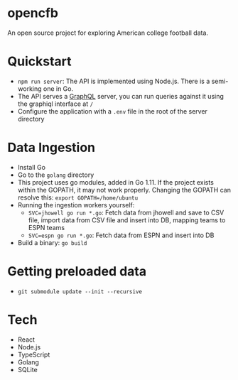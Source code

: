 # opencfb

An open source project for exploring American college football data.

# Quickstart

- `npm run server`: The API is implemented using Node.js. There is a semi-working one in Go.
- The API serves a [GraphQL](https://github.com/graphql) server, you can run queries against it using the graphiql interface at `/`
- Configure the application with a `.env` file in the root of the server directory

# Data Ingestion

- Install Go
- Go to the `golang` directory
- This project uses go modules, added in Go 1.11. If the project exists within the GOPATH, it may not work properly. Changing the GOPATH can resolve this: `export GOPATH=/home/ubuntu`
- Running the ingestion workers yourself:
  - `SVC=jhowell go run *.go`: Fetch data from jhowell and save to CSV file, import data from CSV file and insert into DB, mapping teams to ESPN teams
  - `SVC=espn go run *.go`: Fetch data from ESPN and insert into DB
- Build a binary: `go build`

# Getting preloaded data

- `git submodule update --init --recursive`

# Tech

- React
- Node.js
- TypeScript
- Golang
- SQLite
